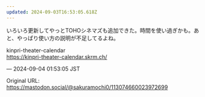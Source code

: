 ```yaml
---
updated: 2024-09-03T16:53:05.618Z
---
```


<p>いろいろ更新してやっとTOHOシネマズも追加できた。時間を使い過ぎかも。あと、やっぱり使い方の説明が不足してるよね。</p><p>kinpri-theater-calendar<br /><a href="https://kinpri-theater-calendar.skrm.ch/" target="_blank" rel="nofollow noopener noreferrer" translate="no"><span class="invisible">https://</span><span class="ellipsis">kinpri-theater-calendar.skrm.c</span><span class="invisible">h/</span></a></p>

&mdash; 2024-09-04 01:53:05 JST

Original URL: https://mastodon.social/@sakuramochi0/113074660023972699
